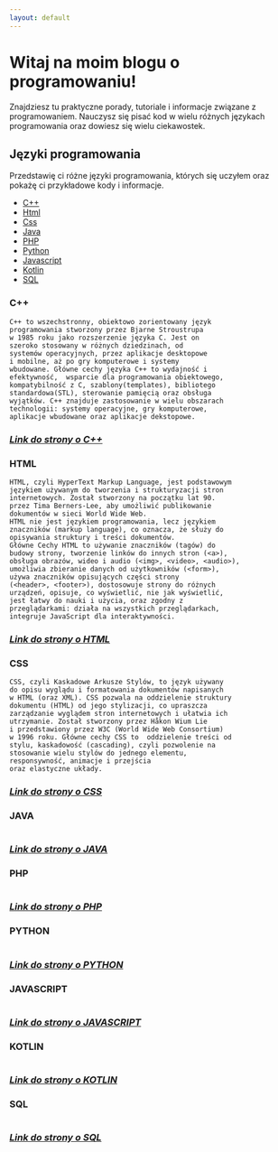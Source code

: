 ```yaml
---
layout: default
---
```


# Witaj na moim blogu o programowaniu!
Znajdziesz tu praktyczne porady, tutoriale i informacje związane z programowaniem.
Nauczysz się pisać kod w wielu różnych językach programowania oraz dowiesz się wielu ciekawostek.

## Języki programowania
Przedstawię ci różne języki programowania, których się uczyłem oraz pokażę ci przykładowe kody i informacje.
- [C++](#c)
- [Html](#html)
- [Css](#css)
- [Java](#java)
- [PHP](#php)
- [Python](#python)
- [Javascript](#javascript)
- [Kotlin](#kotlin)
- [SQL](#sql)

### C++


```
C++ to wszechstronny, obiektowo zorientowany język 
programowania stworzony przez Bjarne Stroustrupa
w 1985 roku jako rozszerzenie języka C. Jest on 
szeroko stosowany w różnych dziedzinach, od 
systemów operacyjnych, przez aplikacje desktopowe
i mobilne, aż po gry komputerowe i systemy 
wbudowane. Główne cechy języka C++ to wydajność i 
efektywność,  wsparcie dla programowania obiektowego, 
kompatybilność z C, szablony(templates), bibliotego 
standardowa(STL), sterowanie pamięcią oraz obsługa
wyjątków. C++ znajduje zastosowanie w wielu obszarach
technologii: systemy operacyjne, gry komputerowe, 
aplikacje wbudowane oraz aplikacje dekstopowe.
```
### _[Link do strony o C++](./cpp.html)_

### HTML

```
HTML, czyli HyperText Markup Language, jest podstawowym 
językiem używanym do tworzenia i strukturyzacji stron 
internetowych. Został stworzony na początku lat 90. 
przez Tima Berners-Lee, aby umożliwić publikowanie 
dokumentów w sieci World Wide Web. 
HTML nie jest językiem programowania, lecz językiem 
znaczników (markup language), co oznacza, że służy do 
opisywania struktury i treści dokumentów.
Główne Cechy HTML to używanie znaczników (tagów) do 
budowy strony, tworzenie linków do innych stron (<a>),
obsługa obrazów, wideo i audio (<img>, <video>, <audio>),
umożliwia zbieranie danych od użytkowników (<form>),
używa znaczników opisujących części strony 
(<header>, <footer>), dostosowuje strony do różnych 
urządzeń, opisuje, co wyświetlić, nie jak wyświetlić,
jest łatwy do nauki i użycia, oraz zgodny z 
przeglądarkami: działa na wszystkich przeglądarkach,
integruje JavaScript dla interaktywności.
```
### _[Link do strony o HTML](./html.html)_

### CSS

```
CSS, czyli Kaskadowe Arkusze Stylów, to język używany 
do opisu wyglądu i formatowania dokumentów napisanych 
w HTML (oraz XML). CSS pozwala na oddzielenie struktury 
dokumentu (HTML) od jego stylizacji, co upraszcza 
zarządzanie wyglądem stron internetowych i ułatwia ich 
utrzymanie. Został stworzony przez Håkon Wium Lie 
i przedstawiony przez W3C (World Wide Web Consortium) 
w 1996 roku. Główne cechy CSS to  oddzielenie treści od 
stylu, kaskadowość (cascading), czyli pozwolenie na 
stosowanie wielu stylów do jednego elementu, 
responsywność, animacje i przejścia 
oraz elastyczne układy.
```
### _[Link do strony o CSS](./css.html)_

### JAVA

```

```
### _[Link do strony o JAVA](./java.html)_

### PHP

```

```
### _[Link do strony o PHP](./php.html)_

### PYTHON

```

```
### _[Link do strony o PYTHON](./python.html)_

### JAVASCRIPT

```

```
### _[Link do strony o JAVASCRIPT](./javascript.html)_

### KOTLIN

```

```
### _[Link do strony o KOTLIN](./kotlin.html)_

### SQL

```

```
### _[Link do strony o SQL](./sql.html)_